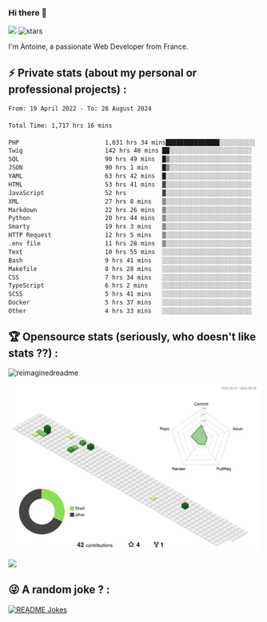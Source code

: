 ### Hi there 👋

![](https://komarev.com/ghpvc/?username=niotna)
<img src="https://img.shields.io/github/stars/niotna?label=Stars" alt="stars">

I'm Antoine, a passionate Web Developer from France.

## :zap: Private stats (about my personal or professional projects) : 

<!--START_SECTION:waka-->

```txt
From: 19 April 2022 - To: 28 August 2024

Total Time: 1,717 hrs 16 mins

PHP                        1,031 hrs 34 mins███████████████░░░░░░░░░░   60.07 %
Twig                       142 hrs 48 mins ██░░░░░░░░░░░░░░░░░░░░░░░   08.32 %
SQL                        90 hrs 49 mins  █▒░░░░░░░░░░░░░░░░░░░░░░░   05.29 %
JSON                       90 hrs 1 min    █▒░░░░░░░░░░░░░░░░░░░░░░░   05.24 %
YAML                       63 hrs 42 mins  █░░░░░░░░░░░░░░░░░░░░░░░░   03.71 %
HTML                       53 hrs 41 mins  ▓░░░░░░░░░░░░░░░░░░░░░░░░   03.13 %
JavaScript                 52 hrs          ▓░░░░░░░░░░░░░░░░░░░░░░░░   03.03 %
XML                        27 hrs 8 mins   ▒░░░░░░░░░░░░░░░░░░░░░░░░   01.58 %
Markdown                   22 hrs 26 mins  ▒░░░░░░░░░░░░░░░░░░░░░░░░   01.31 %
Python                     20 hrs 44 mins  ▒░░░░░░░░░░░░░░░░░░░░░░░░   01.21 %
Smarty                     19 hrs 3 mins   ▒░░░░░░░░░░░░░░░░░░░░░░░░   01.11 %
HTTP Request               12 hrs 5 mins   ▒░░░░░░░░░░░░░░░░░░░░░░░░   00.70 %
.env file                  11 hrs 28 mins  ▒░░░░░░░░░░░░░░░░░░░░░░░░   00.67 %
Text                       10 hrs 55 mins  ░░░░░░░░░░░░░░░░░░░░░░░░░   00.64 %
Bash                       9 hrs 41 mins   ░░░░░░░░░░░░░░░░░░░░░░░░░   00.56 %
Makefile                   8 hrs 28 mins   ░░░░░░░░░░░░░░░░░░░░░░░░░   00.49 %
CSS                        7 hrs 34 mins   ░░░░░░░░░░░░░░░░░░░░░░░░░   00.44 %
TypeScript                 6 hrs 2 mins    ░░░░░░░░░░░░░░░░░░░░░░░░░   00.35 %
SCSS                       5 hrs 41 mins   ░░░░░░░░░░░░░░░░░░░░░░░░░   00.33 %
Docker                     5 hrs 37 mins   ░░░░░░░░░░░░░░░░░░░░░░░░░   00.33 %
Other                      4 hrs 33 mins   ░░░░░░░░░░░░░░░░░░░░░░░░░   00.27 %
```

<!--END_SECTION:waka-->

## :trophy: Opensource stats (seriously, who doesn't like stats ??) : 

<!---
[![Top Langs](https://github-readme-stats.vercel.app/api/top-langs/?username=niotna)](https://github.com/anuraghazra/github-readme-stats) 
-->
<img src="https://myreadme.vercel.app/api/embed/niotna?panels=userstatistics,toprepositories,toplanguages,commitgraph" alt="reimaginedreadme" />

![](./profile-3d-contrib/profile-green-animate.svg)

<img src="https://github-profile-trophy.vercel.app/?username=niotna&theme=juicyfresh&no-bg=true" />

## :stuck_out_tongue_winking_eye: A random joke ? : 

<a href="https://readme-jokes.vercel.app"><img align="center" src="https://readme-jokes.vercel.app/api" alt="README Jokes"></a>
